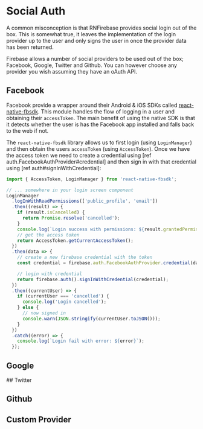# Social Auth

A common misconception is that RNFirebase provides social login out of the box. This is somewhat true, it leaves the implementation of the login provider up to the user and only signs the user in once the provider data has been returned.

Firebase allows a number of social providers to be used out of the box; Facebook, Google, Twitter and Github. You can however choose any provider you wish assuming they have an oAuth API.

## Facebook

Facebook provide a wrapper around their Android & iOS SDKs called [react-native-fbsdk](https://github.com/facebook/react-native-fbsdk). This module handles the flow of logging in a user and obtaining their `accessToken`. The main benefit of using the native SDK is that it detects whether the user is has the Facebook app installed and falls back to the web if not.

The `react-native-fbsdk` library allows us to first login (using `LoginManager`) and then obtain the users `accessToken` (using `AccessToken`). Once we have the access token we need to create a credential using [ref auth.FacebookAuthProvider#credential] and then sign in with that credential using [ref auth#signInWithCredential]:

```js
import { AccessToken, LoginManager } from 'react-native-fbsdk';

// ... somewhere in your login screen component
LoginManager
  .logInWithReadPermissions(['public_profile', 'email'])
  .then((result) => {
    if (result.isCancelled) {
      return Promise.resolve('cancelled');
    }
    console.log(`Login success with permissions: ${result.grantedPermissions.toString()}`);
    // get the access token
    return AccessToken.getCurrentAccessToken();
  })
  .then(data => {
    // create a new firebase credential with the token
    const credential = firebase.auth.FacebookAuthProvider.credential(data.accessToken);

    // login with credential
    return firebase.auth().signInWithCredential(credential);
  })
  .then((currentUser) => {
    if (currentUser === 'cancelled') {
      console.log('Login cancelled');
    } else {
      // now signed in
      console.warn(JSON.stringify(currentUser.toJSON()));
    }
  })
  .catch((error) => {
    console.log(`Login fail with error: ${error}`);
  });
```

## Google

## Twitter

## Github

## Custom Provider

